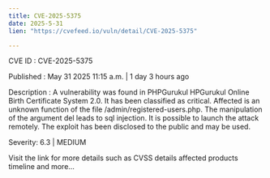 ```yaml
---
title: CVE-2025-5375
date: 2025-5-31
lien: "https://cvefeed.io/vuln/detail/CVE-2025-5375"

---
```


CVE ID : CVE-2025-5375

Published :  May 31
2025
11:15 a.m. | 1 day
3 hours ago

Description : A vulnerability was found in PHPGurukul HPGurukul Online Birth Certificate System 2.0. It has been classified as critical. Affected is an unknown function of the file /admin/registered-users.php. The manipulation of the argument del leads to sql injection. It is possible to launch the attack remotely. The exploit has been disclosed to the public and may be used.

Severity: 6.3 | MEDIUM

Visit the link for more details
such as CVSS details
affected products
timeline
and more...
